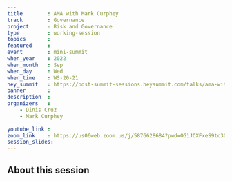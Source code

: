 ```yaml
---
title        : AMA with Mark Curphey
track        : Governance
project      : Risk and Governance
type         : working-session
topics       : 
featured     :
event        : mini-summit
when_year    : 2022
when_month   : Sep
when_day     : Wed
when_time    : WS-20-21
hey_summit   : https://post-summit-sessions.heysummit.com/talks/ama-with-dinis-and-mark-curphey/
banner       : 
description  :
organizers   :
    - Dinis Cruz
    - Mark Curphey
    
youtube_link : 
zoom_link    : https://us06web.zoom.us/j/5876628684?pwd=OG1JOXFxeS9tc3Qxc1VaS1haWWNsQT09
session_slides:
---
```




## About this session
